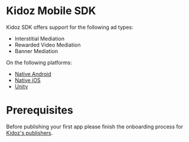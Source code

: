 
# Kidoz Mobile SDK

Kidoz SDK offers support for the following ad types:

+ Interstitial Mediation 
+ Rewarded Video Mediation 
+ Banner Mediation 

On the following platforms:

- [Native Android](/Kidoz%20Direct/Android)
- [Native iOS](/Kidoz%20Direct/iOS)
- [Unity](/Kidoz%20Direct/Unity)

# Prerequisites

Before publishing your first app please finish the onboarding process for [Kidoz's publishers](http://accounts.kidoz.net/publishers/register?utm_source=kidoz_github).
